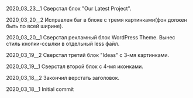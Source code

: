 ﻿2020_03_23__1
Сверстал блок "Our Latest Project".

2020_03_20__2
Исправлен баг в блоке с тремя картинками(фон должен быть по всей ширине).

2020_03_20__1
Сверстал рекламный блок WordPress Theme.
Вынес стиль кнопки-ссылки в отдельный less файл.

2020_03_19__2
Сверстал третий блок "Ideas" с 3-мя картинками.

2020_03_19__1
Сверстал второй блок с 4-мя иконками.

2020_03_18__2
Закончил верстать заголовок.

2020_03_18__1
Initial commit
